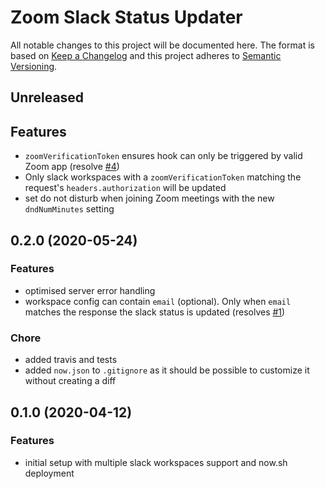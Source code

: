 # Zoom Slack Status Updater

All notable changes to this project will be documented here. The format is based
on [Keep a Changelog](http://keepachangelog.com/en/1.0.0/) and this project
adheres to [Semantic Versioning](http://semver.org/spec/v2.0.0.html).

## Unreleased

## Features

- `zoomVerificationToken` ensures hook can only be triggered by valid Zoom app
  (resolve [#4](https://github.com/natterstefan/zoom-slack-status-updater/issues/4))
- Only slack workspaces with a `zoomVerificationToken` matching the request's
  `headers.authorization` will be updated
- set do not disturb when joining Zoom meetings with the new `dndNumMinutes`
  setting

## 0.2.0 (2020-05-24)

### Features

- optimised server error handling
- workspace config can contain `email` (optional). Only when `email` matches the
  response the slack status is updated
  (resolves [#1](https://github.com/natterstefan/zoom-slack-status-updater/issues/1))

### Chore

- added travis and tests
- added `now.json` to `.gitignore` as it should be possible to customize it
  without creating a diff

## 0.1.0 (2020-04-12)

### Features

- initial setup with multiple slack workspaces support and now.sh deployment
